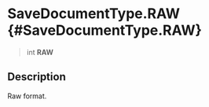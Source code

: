 SaveDocumentType.RAW {#SaveDocumentType.RAW}
====================

> int **RAW**

Description
-----------

Raw format.
